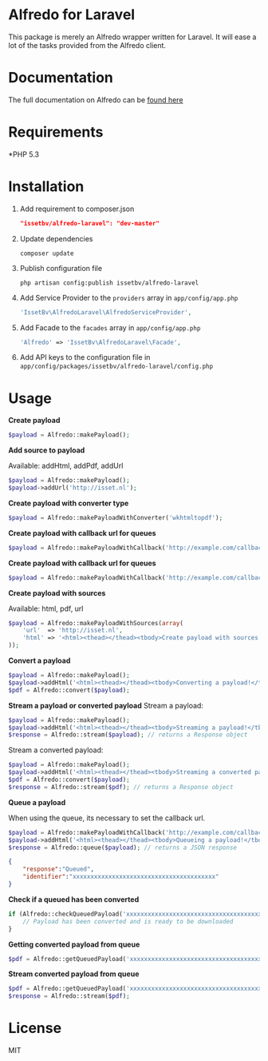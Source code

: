 Alfredo for Laravel
===================
This package is merely an Alfredo wrapper written for Laravel.
It will ease a lot of the tasks provided from the Alfredo client.
# Documentation
The full documentation on Alfredo can be [found here](http://online-pdfconverter.nl/guide)

# Requirements
*PHP 5.3

# Installation
1. Add requirement to composer.json
    ```json
    "issetbv/alfredo-laravel": "dev-master"
    ```
2. Update dependencies
    ```shell
    composer update
    ```
3. Publish configuration file
    ```shell
    php artisan config:publish issetbv/alfredo-laravel
    ```
4. Add Service Provider to the ```providers``` array in ```app/config/app.php```
    ```php
    'IssetBv\AlfredoLaravel\AlfredoServiceProvider',
    ```
5. Add Facade to the ```facades``` array in ```app/config/app.php```
    ```php
    'Alfredo' => 'IssetBv\AlfredoLaravel\Facade',
    ```
5. Add API keys to the configuration file in ```app/config/packages/issetbv/alfredo-laravel/config.php```

# Usage
**Create payload**
```php
$payload = Alfredo::makePayload();
```
**Add source to payload**

Available: addHtml, addPdf, addUrl
```php
$payload = Alfredo::makePayload();
$payload->addUrl('http://isset.nl');
```
**Create payload with converter type**
```php
$payload = Alfredo::makePayloadWithConverter('wkhtmltopdf');
```
**Create payload with callback url for queues**
```php
$payload = Alfredo::makePayloadWithCallback('http://example.com/callback_url');
```
**Create payload with callback url for queues**
```php
$payload = Alfredo::makePayloadWithCallback('http://example.com/callback_url');
```
**Create payload with sources**

Available: html, pdf, url
```php
$payload = Alfredo::makePayloadWithSources(array(
    'url'  => 'http://isset.nl',
    'html' => '<html><thead></thead><tbody>Create payload with sources!</tbody></html>'
));
```
**Convert a payload**
```php
$payload = Alfredo::makePayload();
$payload->addHtml('<html><thead></thead><tbody>Converting a payload!</tbody></html>');
$pdf = Alfredo::convert($payload);
```
**Stream a payload or converted payload**
Stream a payload:
```php
$payload = Alfredo::makePayload();
$payload->addHtml('<html><thead></thead><tbody>Streaming a payload!</tbody></html>');
$response = Alfredo::stream($payload); // returns a Response object
```
Stream a converted payload:
```php
$payload = Alfredo::makePayload();
$payload->addHtml('<html><thead></thead><tbody>Streaming a converted payload!</tbody></html>');
$pdf = Alfredo::convert($payload);
$response = Alfredo::stream($pdf); // returns a Response object
```
**Queue a payload**

When using the queue, its necessary to set the callback url.
```php
$payload = Alfredo::makePayloadWithCallback('http://example.com/callback_url');
$payload->addHtml('<html><thead></thead><tbody>Queueing a payload!</tbody></html>');
$response = Alfredo::queue($payload); // returns a JSON response
```
```json
{
    "response":"Queued",
    "identifier":"xxxxxxxxxxxxxxxxxxxxxxxxxxxxxxxxxxxxxxxx"
}
```
**Check if a queued has been converted**
```php
if (Alfredo::checkQueuedPayload('xxxxxxxxxxxxxxxxxxxxxxxxxxxxxxxxxxxxxxxx')) {  // returns a boolean
    // Payload has been converted and is ready to be downloaded
}
```
**Getting converted payload from queue**
```php
$pdf = Alfredo::getQueuedPayload('xxxxxxxxxxxxxxxxxxxxxxxxxxxxxxxxxxxxxxxx');
```
**Stream converted payload from queue**
```php
$pdf = Alfredo::getQueuedPayload('xxxxxxxxxxxxxxxxxxxxxxxxxxxxxxxxxxxxxxxx');
$response = Alfredo::stream($pdf);
```

# License
MIT
